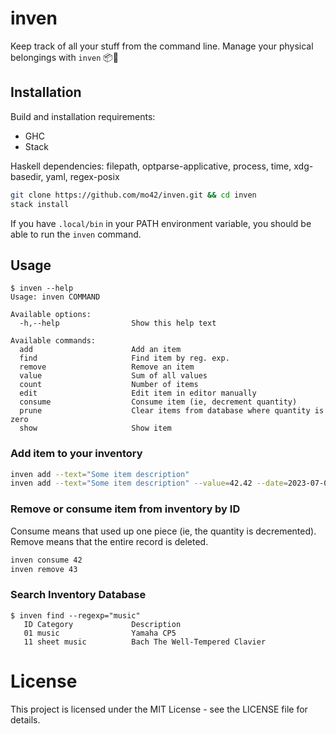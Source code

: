 # inven
Keep track of all your stuff from the command line. Manage your physical belongings with `inven` 📦📜

## Installation

Build and installation requirements:
- GHC
- Stack

Haskell dependencies: filepath, optparse-applicative, process, time, xdg-basedir, yaml, regex-posix

```sh
git clone https://github.com/mo42/inven.git && cd inven
stack install
```

If you have `.local/bin` in your PATH environment variable, you should be able
to run the `inven` command.

## Usage

```
$ inven --help
Usage: inven COMMAND

Available options:
  -h,--help                Show this help text

Available commands:
  add                      Add an item
  find                     Find item by reg. exp.
  remove                   Remove an item
  value                    Sum of all values
  count                    Number of items
  edit                     Edit item in editor manually
  consume                  Consume item (ie, decrement quantity)
  prune                    Clear items from database where quantity is zero
  show                     Show item
```

### Add item to your inventory
```sh
inven add --text="Some item description"
inven add --text="Some item description" --value=42.42 --date=2023-07-01
```

### Remove or consume item from inventory by ID
Consume means that used up one piece (ie, the quantity is decremented). Remove means that the entire record is deleted.
```sh
inven consume 42
inven remove 43
```

### Search Inventory Database
```
$ inven find --regexp="music"
   ID Category             Description
   01 music                Yamaha CP5
   11 sheet music          Bach The Well-Tempered Clavier
```

# License

This project is licensed under the MIT License - see the LICENSE file for details.
